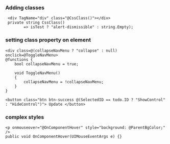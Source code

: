 ### Adding classes

```
 <div TagName="div" class="@CssClass()"></div>
 private string CssClass()
        => isTest ? "alert-dismissible" : string.Empty);
```
### setting class property on element 
```
<div class=@(collapseNavMenu ? "collapse" : null) onclick=@ToggleNavMenu>
@functions {
    bool collapseNavMenu = true;

    void ToggleNavMenu()
    {
        collapseNavMenu = !collapseNavMenu;
    }
}

<button class="btn btn-success @(SelectedID == todo.ID ? "ShowControl" : "HideControl")"> Update </button>
```
### complex styles
```
<p onmouseover="@OnComponentHover" style="background: @ParentBgColor;" /> 
public void OnComponentHover(UIMouseEventArgs e) {}

```
